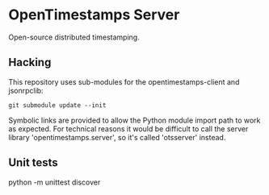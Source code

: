 OpenTimestamps Server
=====================

Open-source distributed timestamping.


Hacking
-------

This repository uses sub-modules for the opentimestamps-client and jsonrpclib:

    git submodule update --init

Symbolic links are provided to allow the Python module import path to work as
expected.  For technical reasons it would be difficult to call the server
library 'opentimestamps.server', so it's called 'otsserver' instead.


Unit tests
----------

python -m unittest discover
